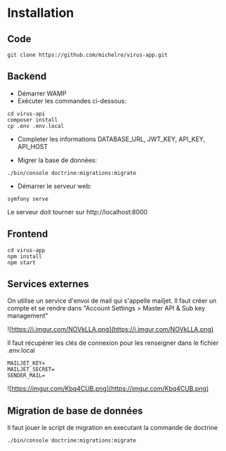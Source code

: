 # Installation

## Code

```
git clone https://github.com/michelre/virus-app.git
```


## Backend

* Démarrer WAMP
* Exécuter les commandes ci-dessous:

```
cd virus-api
composer install
cp .env .env.local
```

* Completer les informations DATABASE_URL, JWT_KEY, API_KEY, API_HOST

* Migrer la base de données:

```
./bin/console doctrine:migrations:migrate
```

* Démarrer le serveur web:

```
symfony serve
```

Le serveur doit tourner sur http://localhost:8000

## Frontend

```
cd virus-app
npm install
npm start
```

## Services externes
On utilise un service d'envoi de mail qui s'appelle mailjet. 
Il faut créer un compte et se rendre dans "Account Settings > Master API & Sub key management"

![https://i.imgur.com/NOVkLLA.png](https://i.imgur.com/NOVkLLA.png)


Il faut récupérer les clés de connexion pour les renseigner dans le fichier .env.local

```
MAILJET_KEY=
MAILJET_SECRET=
SENDER_MAIL=
```

![https://imgur.com/Kbq4CUB.png](https://imgur.com/Kbq4CUB.png)

## Migration de base de données

Il faut jouer le script de migration en executant la commande de doctrine

```
./bin/console doctrine:migrations:migrate
```
